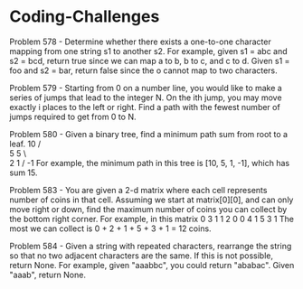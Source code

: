 # Coding-Challenges
Problem 578 - Determine whether there exists a one-to-one character mapping from one string s1 to another s2.
  For example, given s1 = abc and s2 = bcd, return true since we can map a to b, b to c, and c to d.
  Given s1 = foo and s2 = bar, return false since the o cannot map to two characters.

Problem 579 - Starting from 0 on a number line, you would like to make a series of jumps that lead to the integer N.
  On the ith jump, you may move exactly i places to the left or right.
  Find a path with the fewest number of jumps required to get from 0 to N.

Problem 580 - Given a binary tree, find a minimum path sum from root to a leaf.
  10
 /  \
5    5
 \     \
   2    1
       /
     -1
For example, the minimum path in this tree is [10, 5, 1, -1], which has sum 15.

Problem 583 - You are given a 2-d matrix where each cell represents number of coins in that cell. Assuming we start at matrix[0][0], and can only move right or down, find the maximum number of coins you can collect by the bottom right corner.
For example, in this matrix
0 3 1 1
2 0 0 4
1 5 3 1
The most we can collect is 0 + 2 + 1 + 5 + 3 + 1 = 12 coins.

Problem 584 - Given a string with repeated characters, rearrange the string so that no two adjacent characters are the same. If this is not possible, return None.
  For example, given "aaabbc", you could return "ababac". Given "aaab", return None.
